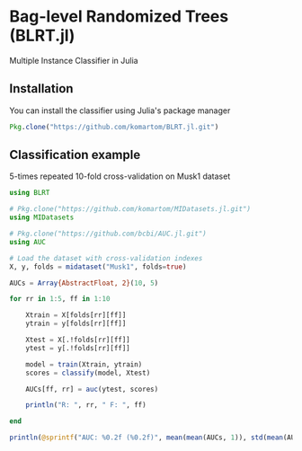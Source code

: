 # Bag-level Randomized Trees (BLRT.jl)

Multiple Instance Classifier in Julia

## Installation
You can install the classifier using Julia's package manager
```julia
Pkg.clone("https://github.com/komartom/BLRT.jl.git")
```

## Classification example
5-times repeated 10-fold cross-validation on Musk1 dataset
```julia
using BLRT

# Pkg.clone("https://github.com/komartom/MIDatasets.jl.git")
using MIDatasets

# Pkg.clone("https://github.com/bcbi/AUC.jl.git")
using AUC

# Load the dataset with cross-validation indexes
X, y, folds = midataset("Musk1", folds=true)

AUCs = Array{AbstractFloat, 2}(10, 5)

for rr in 1:5, ff in 1:10

    Xtrain = X[folds[rr][ff]]
    ytrain = y[folds[rr][ff]]

    Xtest = X[.!folds[rr][ff]]
    ytest = y[.!folds[rr][ff]]

    model = train(Xtrain, ytrain)
    scores = classify(model, Xtest)

    AUCs[ff, rr] = auc(ytest, scores)

    println("R: ", rr, " F: ", ff)

end

println(@sprintf("AUC: %0.2f (%0.2f)", mean(mean(AUCs, 1)), std(mean(AUCs, 1))))
```
